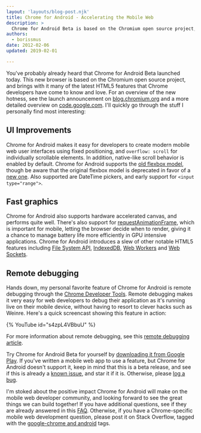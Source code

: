 ```yaml
---
layout: 'layouts/blog-post.njk'
title: Chrome for Android - Accelerating the Mobile Web
description: >
  Chrome for Android Beta is based on the Chromium open source project, and brings with it many of the latest HTML5 features that Chrome developers have come to know and love
authors:
  - borissmus
date: 2012-02-06
updated: 2019-02-01

---
```


You've probably already heard that Chrome for Android Beta launched today. This
new browser is based on the Chromium open source project, and brings with it
many of the latest HTML5 features that Chrome developers have come to know and
love. For an overview of the new hotness, see the launch announcement on
[blog.chromium.org][chromium-blog] and a more detailed overview on
[code.google.com][codesite]. I'll quickly go through the stuff I personally
find most interesting:

## UI Improvements

Chrome for Android makes it easy for developers to create modern mobile web
user interfaces using fixed positioning, and `overflow: scroll` for
individually scrollable elements. In addition, native-like scroll behavior is
enabled by default. Chrome for Android supports the [old flexbox
model][flexbox-old], though be aware that the original flexbox model is deprecated
in favor of a [new one][flexbox-new]. Also supported are DateTime pickers, and
early support for `<input type="range">`.


## Fast graphics

Chrome for Android also supports hardware accelerated canvas, and performs
quite well. There's also support for [requestAnimationFrame][raf], which is
important for mobile, letting the browser decide when to render, giving it a
chance to manage battery life more efficiently in GPU intensive applications.
Chrome for Android introduces a slew of other notable HTML5 features including
[File System API][], [IndexedDB][], [Web Workers][] and [Web Sockets][].

## Remote debugging

Hands down, my personal favorite feature of Chrome for Android is remote
debugging through the [Chrome Developer Tools][cdt]. Remote debugging makes it
very easy for web developers to debug their application as it's running live on
their mobile device, without having to resort to clever hacks such as Weinre.
Here's a quick screencast showing this feature in action:

{% YouTube id="s4zpL4VBbuU" %}


For more information about remote debugging, see this [remote debugging
article][debugging].

Try Chrome for Android Beta for yourself by [downloading it from Google Play][market]. If you've written a mobile web app to use a feature, but
Chrome for Android doesn't support it, keep in mind that this is a beta
release, and see if this is already a [known issue][mcrbug], and star it if it is.
Otherwise, please [log a bug][new-mcrbug].

I'm stoked about the positive impact Chrome for Android will make on the mobile
web developer community, and looking forward to see the great things we can
build together! If you have additional questions, see if they are already
answered in this [FAQ][faq]. Otherwise, if you have a Chrome-specific mobile
web development question, please post it on Stack Overflow, tagged with the
[google-chrome and android][so] tags.

[so]: https://stackoverflow.com/questions/tagged/google-chrome+android
[faq]: https://developer.chrome.com/multidevice/faq
[raf]: https://www.paulirish.com/2011/requestanimationframe-for-smart-animating/
[debugging]: https://developers.google.com/web/tools/chrome-devtools/remote-debugging/
[flexbox-new]: https://www.w3.org/TR/css-flexbox-1/
[flexbox-old]: https://www.html5rocks.com/tutorials/flexbox/quick/
[market]: https://play.google.com/store/apps/details?id=com.android.chrome
[chromium-blog]: https://blog.chromium.org/2012/02/deeper-look-at-chrome-for-android.html
[codesite]: /multidevice
[cdt]: https://developers.google.com/web/tools/chrome-devtools/
[indexeddb]: https://www.html5rocks.com/tutorials/indexeddb/uidatabinding/#toc-intro
[web workers]: https://www.html5rocks.com/tutorials/workers/basics/
[web sockets]: https://www.html5rocks.com/tutorials/websockets/basics/
[mcrbug]: https://support.google.com/chrome/answer/95315
[new-mcrbug]: https://support.google.com/chrome/answer/95315
[file system api]: https://www.html5rocks.com/tutorials/file/filesystem/


